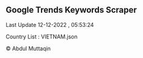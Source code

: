 

## Google Trends Keywords Scraper 
 
Last Update 12-12-2022 , 05:53:24

Country List :
VIETNAM.json



© Abdul Muttaqin 
